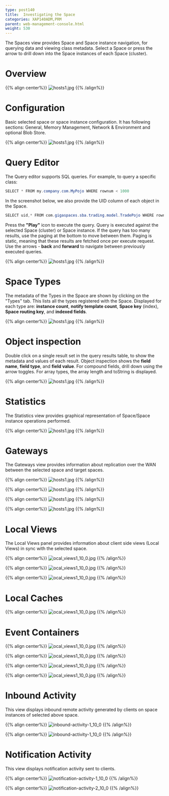 ```yaml
---
type: post140
title:  Investigating the Space
categories: XAP140ADM,PRM
parent: web-management-console.html
weight: 530
---
```





The Spaces view provides Space and Space instance navigation, for querying data and viewing class metadata. Select a Space or press the arrow to drill down into the Space instances of each Space (cluster).

# Overview

{{% align center%}}
![hosts1.jpg](/attachment_files/web-console/data-grid-view.jpg)
{{% /align%}}

# Configuration

Basic selected space or space instance configuration. It has following sections: General, Memory Management, Network & Environment and optional Blob Store.

{{% align center%}}
![hosts1.jpg](/attachment_files/web-console/data-grid-configuration.jpg)
{{% /align%}}

# Query Editor

The Query editor supports SQL queries. For example, to query a specific class:


```java
SELECT * FROM my.company.com.MyPojo WHERE rownum < 1000
```

In the screenshot below, we also provide the UID column of each object in the Space.


```java
SELECT uid,* FROM com.gigaspaces.sba.trading.model.TradePojo WHERE rownum < 7
```

Press the **"Play"** icon to execute the query. Query is executed against the selected Space (cluster) or Space instance.
If the query has too many results, use the paging at the bottom to move between them. Paging is static, meaning that these results are fetched once per execute request.
Use the arrows - **back** and **forward** to navigate between previously executed queries.

{{% align center%}}
![hosts1.jpg](/attachment_files/web-console/data-grid-query.jpg)
{{% /align%}}

# Space Types

The metadata of the Types in the Space are shown by clicking on the "Types" tab. This lists all the types registered with the Space.
Displayed for each type are: **instance count**, **notify template count**, **Space key** (index), **Space routing key**, and **indexed fields**.

{{% align center%}}
![hosts1.jpg](/attachment_files/web-console/data-grid-type.jpg)
{{% /align%}}

# Object inspection

Double click on a single result set in the query results table, to show the metadata and values of each result.
Object inspection shows the **field name**, **field type**, and **field value**. For compound fields, drill down using the arrow toggles.
For array types, the array length and toString is displayed.

{{% align center%}}
![hosts1.jpg](/attachment_files/web-console/data-grid-inspect-object.jpg)
{{% /align%}}

# Statistics

The Statistics view provides graphical representation of Space/Space instance operations performed.

{{% align center%}}
![hosts1.jpg](/attachment_files/web-console/data-grid-stats_v11_0.jpg)
{{% /align%}}

# Gateways

The Gateways view provides information about replication over the WAN between the selected space and target spaces.

{{% align center%}}
![hosts1.jpg](/attachment_files/web-console/data-grid-gateway1.jpg)
{{% /align%}}

{{% align center%}}
![hosts1.jpg](/attachment_files/web-console/data-grid-gateway2.jpg)
{{% /align%}}

{{% align center%}}
![hosts1.jpg](/attachment_files/web-console/data-grid-gateway3.jpg)
{{% /align%}}

{{% align center%}}
![hosts1.jpg](/attachment_files/web-console/data-grid-gateway3.jpg)
{{% /align%}}


# Local Views

The Local Views panel provides information about client side views (Local Views) in sync with the selected space.

{{% align center%}}
![ocal_views1_10_0.jpg](/attachment_files/web-console/local-view1.jpg)
{{% /align%}}

{{% align center%}}
![ocal_views1_10_0.jpg](/attachment_files/web-console/local-view2.jpg)
{{% /align%}}

{{% align center%}}
![ocal_views1_10_0.jpg](/attachment_files/web-console/local-view3.jpg)
{{% /align%}}

# Local Caches

{{% align center%}}
![ocal_views1_10_0.jpg](/attachment_files/web-console/local-cache.jpg)
{{% /align%}}

# Event Containers

{{% align center%}}
![ocal_views1_10_0.jpg](/attachment_files/web-console/event1.jpg)
{{% /align%}}

{{% align center%}}
![ocal_views1_10_0.jpg](/attachment_files/web-console/event2.jpg)
{{% /align%}}

{{% align center%}}
![ocal_views1_10_0.jpg](/attachment_files/web-console/event3.jpg)
{{% /align%}}

{{% align center%}}
![ocal_views1_10_0.jpg](/attachment_files/web-console/event4.jpg)
{{% /align%}}


# Inbound Activity

This view displays inbound remote activity generated by clients on space instances of selected above space.

{{% align center%}}
![inbound-activity-1_10_0](/attachment_files/web-console/inbound-activity1.jpg)
{{% /align%}}

{{% align center%}}
![inbound-activity-1_10_0](/attachment_files/web-console/inbound-activity2.jpg)
{{% /align%}}



# Notification Activity

This view displays notification activity sent to clients.

{{% align center%}}
![notification-activity-1_10_0](/attachment_files/web-console/notification1.jpg)
{{% /align%}}

{{% align center%}}
![notification-activity-2_10_0](/attachment_files/web-console/notification2.jpg)
{{% /align%}}



